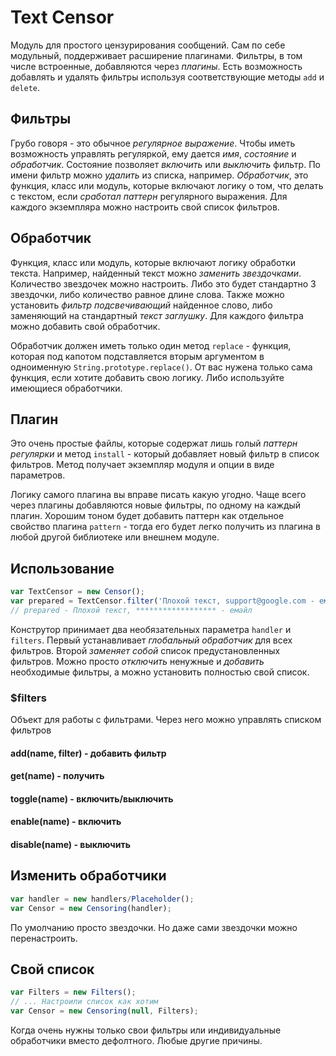 # Text Censor

Модуль для простого цензурирования сообщений. Сам по себе модульный, поддерживает расширение плагинами. Фильтры, в том числе встроенные, добавляются через _плагины_. Есть возможность добавлять и удалять фильтры используя соответствующие методы `add` и `delete`.

## Фильтры

Грубо говоря - это обычное _регулярное выражение_. Чтобы иметь возможность управлять регуляркой, ему дается _имя_, _состояние_ и _обработчик_. Состояние позволяет _включить_ или _выключить_ фильтр. По имени фильтр можно _удалить_ из списка, например. _Обработчик_, это функция, класс или модуль, которые включают логику о том, что делать с текстом, если _сработал паттерн_ регулярного выражения. Для каждого экземпляра можно настроить свой список фильтров.

## Обработчик

Функция, класс или модуль, которые включают логику обработки текста. Например, найденный текст можно _заменить звездочками_. Количество звездочек можно настроить. Либо это будет стандартно 3 звездочки, либо количество равное длине слова. Также можно установить _фильтр подсвечивающий_ найденное слово, либо заменяющий на стандартный _текст заглушку_. Для каждого фильтра можно добавить свой обработчик.

Обработчик должен иметь только один метод `replace` - функция, которая под капотом подставляется вторым аргументом в одноименную `String.prototype.replace()`. От вас нужена только сама функция, если хотите добавить свою логику. Либо используйте имеющиеся обработчики.

## Плагин

Это очень простые файлы, которые содержат лишь голый _паттерн регулярки_ и метод `install` - который добавляет новый фильтр в список фильтров. Метод получает экземпляр модуля и опции в виде параметров.

Логику самого плагина вы вправе писать какую угодно. Чаще всего через плагины добавляются новые фильтры, по одному на каждый плагин. Хорошим тоном будет добавить паттерн как отдельное свойство плагина `pattern` - тогда его будет легко получить из плагина в любой другой библиотеке или внешнем модуле.

## Использование

```js
var TextCensor = new Censor();
var prepared = TextCensor.filter('Плохой текст, support@google.com - емайл');
// prepared - Плохой текст, ****************** - емайл
```

Конструтор принимает два необязательных параметра `handler` и `filters`. Первый устанавливает _глобальный обработчик_ для всех фильтров. Второй _заменяет собой_ список предустановленных фильтров. Можно просто _отключить_ ненужные и _добавить_ необходимые фильтры, а можно установить полностью свой список.

### $filters

Объект для работы с фильтрами. Через него можно управлять списком фильтров

#### add(name, filter) - добавить фильтр

#### get(name) - получить

#### toggle(name) - включить/выключить

#### enable(name) - включить

#### disable(name) - выключить

## Изменить обработчики

```js
var handler = new handlers/Placeholder();
var Censor = new Censoring(handler);
```

По умолчанию просто звездочки. Но даже сами звездочки можно перенастроить.

## Свой список

```js
var Filters = new Filters();
// ... Настроили список как хотим
var Censor = new Censoring(null, Filters);
```

Когда очень нужны только свои фильтры или индивидуальные обработчики вместо дефолтного. Любые другие причины.
